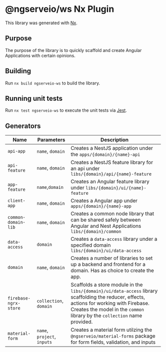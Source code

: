 # @ngserveio/ws Nx Plugin

This library was generated with [Nx](https://nx.dev).

## Purpose
The purpose of the library is to quickly scaffold and create Angular Applications with certain opinions.

## Building

Run `nx build ngserveio-ws` to build the library.

## Running unit tests

Run `nx test ngserveio-ws` to execute the unit tests via [Jest](https://jestjs.io).

## Generators
| Name                  | Parameters                  | Description                                                                                                                                                                                                              |
| --------------------- | --------------------------- | ------------------------------------------------------------------------------------------------------------------------------------------------------------------------------------------------------------------------ |
| `api-app`             | `name`, `domain`            | Creates a NestJS application under the `apps/{domain}/{name}-api`                                                                                                                                                        |
| `api-feature`         | `name`, `domain`            | Creates a NestJS feature library for an api under `libs/{domain}/api/{name}-feature`                                                                                                                                     |
| `app-feature`         | `name`,`domain`             | Creates an Angular feature library under `libs/{domain}/ui/{name}-feature`                                                                                                                                               |
| `client-app`          | `name`, `domain`            | Creates a Angular app under `apps/{domain}/{name}-app`                                                                                                                                                                   |
| `common-domain-lib`   | `name`, `domain`            | Creates a common node library that can be shared safely between Angular and Nest Applications `libs/{domain}/common`                                                                                                     |
| `data-access` | `domain` | Creates a `data-access` library under a specified domain `libs/{domain}/ui/data-access` |
| `domain`              | `name`, `domain`            | Creates a number of libraries to set up a backend and frontend for a domain.  Has as choice to create the app.                                                                                                                                                                               |
| `firebase-ngrx-store` | `collection`, `domain`      | Scaffolds a store module in the `libs/{domain}/ui/data-access` library scaffolding the reducer, effects, actions for working with Firebase. Creates the model in the `common` library by the `collection` name provided. |
| `material-form`       | `name`, `project`, `inputs` | Creates a material form utilzing the `@ngserveio/material-forms` package for form fields, validation, and inputs     
